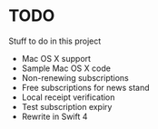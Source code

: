 # TODO
Stuff to do in this project

* Mac OS X support
* Sample Mac OS X code
* Non-renewing subscriptions
* Free subscriptions for news stand
* Local receipt verification
* Test subscription expiry
* Rewrite in Swift 4
